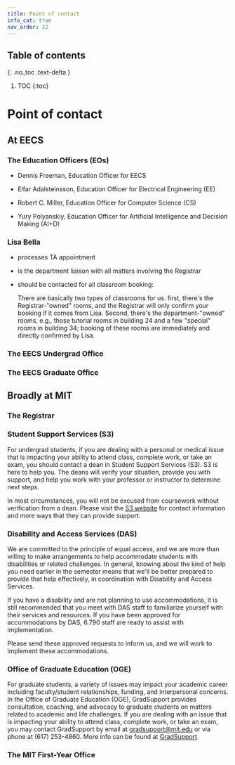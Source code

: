 ```yaml
---
title: Point of contact
info_cat: true
nav_order: 22
---
```



## Table of contents
{: .no_toc .text-delta }

1. TOC
{:toc}

# Point of contact

## At EECS
### The Education Officers (EOs)
- Dennis Freeman, Education Officer for EECS

- Elfar Adalsteinsson, Education Officer for Electrical Engineering (EE)

- Robert C. Miller, Education Officer for Computer Science (CS)

- Yury Polyanskiy, Education Officer for Artificial Intelligence and Decision Making (AI+D)

### Lisa Bella

- processes TA appointment 

- is the department liaison with all matters involving the Registrar

- should be contacted for all classroom booking:
    <!-- <details> -->

    There are basically two types of classrooms for us. first, there's the Registrar-"owned" rooms, and the Registrar will only confirm your booking if it comes from Lisa. Second, there's the department-"owned" rooms, e.g., those tutorial rooms in building 24 and a few "special" rooms in building 34; booking of these rooms are immediately and directly confirmed by Lisa.
    <!-- </details> -->


### The EECS Undergrad Office

### The EECS Graduate Office

## Broadly at MIT




### The Registrar


### Student Support Services (S3)

For undergrad students, if you are dealing with a personal or medical issue that is impacting your ability to attend class, complete work, or take an exam, you should contact a dean in Student Support Services (S3). S3 is here to help you. The deans will verify your situation, provide you with support, and help you work with your professor or instructor to determine next steps. 

In most circumstances, you will not be excused from coursework without verification from a dean. Please visit the [S3 website](https://studentlife.mit.edu/s3) for contact information and more ways that they can provide support.


### Disability and Access Services (DAS)

We are committed to the principle of equal access, and we are more
than willing to make arrangements to help accommodate students with
disabilities or related challenges. In general, knowing about the kind
of help you need earlier in the semester means that we'll be better
prepared to provide that help effectively, in coordination
with Disability and Access Services.

If you have a disability and are not planning to use accommodations,
it is still recommended that you meet with DAS staff to familiarize
yourself with their services and resources. If you have been approved
for accommodations by DAS, 6.790 staff are ready to assist with
implementation. 

Please send these approved requests to inform us, and we will work to implement these accommodations.


### Office of Graduate Education (OGE)

For graduate students, a variety of issues may impact your academic career including faculty/student relationships, funding, and interpersonal concerns. In the Office of Graduate Education (OGE), GradSupport provides consultation, coaching, and advocacy to graduate students on matters related to academic and life challenges. If you are dealing with an issue that is impacting your ability to attend class, complete work, or take an exam, you may contact GradSupport by email at <a href="mailto:gradsupport@mit.edu">gradsupport@mit.edu</a>
or via phone at (617) 253-4860. More info can be found at [GradSupport](https://oge.mit.edu/development/gradsupport/).

### The MIT First-Year Office
